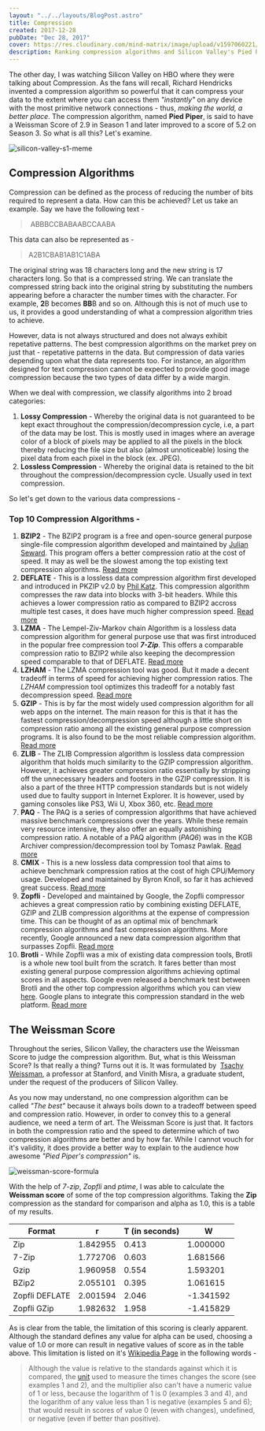 ```yaml
---
layout: "../../layouts/BlogPost.astro"
title: Compression
created: 2017-12-28
pubDate: "Dec 28, 2017"
cover: https://res.cloudinary.com/mind-matrix/image/upload/v1597060221/compression_votoua.jpg
description: Ranking compression algorithms and Silicon Valley's Pied Piper Compression
---
```


The other day, I was watching Silicon Valley on HBO where they were talking about Compression. As the fans will recall, Richard Hendricks invented a compression algorithm so powerful that it can compress your data to the extent where you can access them _"instantly"_ on any device with the most primitive network connections - thus, _making the world, a better place_. The compression algorithm, named **Pied Piper**, is said to have a Weissman Score of 2.9 in Season 1 and later improved to a score of 5.2 on Season 3. So what is all this? Let's examine.

![silicon-valley-s1-meme](https://res.cloudinary.com/mind-matrix/image/upload/v1597060255/html_fxm6su.jpg)

## Compression Algorithms

Compression can be defined as the process of reducing the number of bits required to represent a data. How can this be achieved? Let us take an example. Say we have the following text -

>  ABBBCCBABAABCCAABA

This data can also be represented as -

> A2B1CBAB1AB1C1ABA

The original string was 18 characters long and the new string is 17 characters long. So that is a compressed string. We can translate the compressed string back into the original string by substituting the numbers appearing before a character the number times with the character. For example, **2**B becomes **BB**B and so on. Although this is not of much use to us, it provides a good understanding of what a compression algorithm tries to achieve.

However, data is not always structured and does not always exhibit repetative patterns. The best compression algorithms on the market prey on just that - repetative patterns in the data. But compression of data varies depending upon what the data represents too. For instance, an algorithm designed for text compression cannot be expected to provide good image compression because the two types of data differ by a wide margin.

When we deal with compression, we classify algorithms into 2 broad categories:

1. **Lossy Compression** - Whereby the original data is not guaranteed to be kept exact throughout the compression/decompression cycle, i.e, a part of the data may be lost. This is mostly used in images where an average color of a block of pixels may be applied to all the pixels in the block thereby reducing the file size but also (almost unnoticeable) losing the pixel data from each pixel in the block (ex. JPEG).
2. **Lossless Compression** - Whereby the original data is retained to the bit throughout the compression/decompression cycle. Usually used in text compression.

So let's get down to the various data compressions -

### Top 10 Compression Algorithms -

1. **BZIP2** - The BZIP2 program is a free and open-source general purpose single-file compression algorithm developed and maintained by [Julian Seward](https://en.wikipedia.org/wiki/Julian_Seward). This program offers a better compression ratio at the cost of speed. It may as well be the slowest among the top existing text compression algorithms. [Read more](https://en.wikipedia.org/wiki/Bzip2)
2. **DEFLATE** \- This is a lossless data compression algorithm first developed and introduced in PKZIP v2.0 by [Phil Katz](https://en.wikipedia.org/wiki/Phil_Katz). This compression algorithm compresses the raw data into blocks with 3-bit headers. While this achieves a lower compression ratio as compared to BZIP2 accross multiple test cases, it does have much higher compression speed. [Read more](https://en.wikipedia.org/wiki/DEFLATE)
3. **LZMA** - The Lempel-Ziv-Markov chain Algorithm is a lossless data compression algorithm for general purpose use that was first introduced in the popular free compression tool _**7-Zip**_. This offers a comparable compression ratio to BZIP2 while also keeping the decompression speed comparable to that of DEFLATE. [Read more](https://en.wikipedia.org/wiki/Lempel%E2%80%93Ziv%E2%80%93Markov_chain_algorithm)
4. **LZHAM** - The LZMA compression tool was good. But it made a decent tradeoff in terms of speed for achieving higher compression ratios. The _LZHAM_ compression tool optimizes this tradeoff for a notably fast decompression speed. [Read more](https://github.com/richgel999/lzham_codec/blob/master/README.md)
5. **GZIP** - This is by far the most widely used compression algorithm for all web apps on the internet. The main reason for this is that it has the fastest compression/decompression speed although a little short on compression ratio among all the existing general purpose compression programs. It is also found to be the most reliable compression algorithm. [Read more](https://en.wikipedia.org/wiki/Gzip)
6. **ZLIB** - The ZLIB Compression algorithm is lossless data compression algorithm that holds much similarity to the GZIP compression algorithm. However, it achieves greater compression ratio essentially by stripping off the unnecessary headers and footers in the GZIP compression. It is also a part of the three HTTP compression standards but is not widely used due to faulty support in Internet Explorer. It is however, used by gaming consoles like PS3, Wii U, Xbox 360, etc. [Read more](https://en.wikipedia.org/wiki/Zlib)
7. **PAQ** - The PAQ is a series of compression algorithms that have achieved massive benchmark compressions over the years. While these remain very resource intensive, they also offer an equally astonishing compression ratio. A notable of a PAQ algorithm (_PAQ6_) was in the KGB Archiver compression/decompression tool by Tomasz Pawlak. [Read more](https://en.wikipedia.org/wiki/PAQ)
8. **CMIX** - This is a new lossless data compression tool that aims to achieve benchmark compression ratios at the cost of high CPU/Memory usage. Developed and maintained by Byron Knoll, so far it has achieved great success. [Read more](http://www.byronknoll.com/cmix.html)
9. **Zopfli** - Developed and maintained by Google, the Zopfli compressor achieves a great compression ratio by combining existing DEFLATE, GZIP and ZLIB compression algorithms at the expense of compression time. This can be thought of as an optimal mix of benchmark compression algorithms and fast compression algorithms. More recently, Google announced a new data compression algorithm that surpasses Zopfli. [Read more](https://en.wikipedia.org/wiki/Zopfli)
10. **Brotli** - While Zopfli was a mix of existing data compression tools, Brotli is a whole new tool built from the scratch. It fares better than most existing general purpose compression algorithms achieving optimal scores in all aspects. Google even released a benchmark test between Brotli and the other top compression algorithms which you can view [here](http://www.gstatic.com/b/brotlidocs/brotli-2015-09-22.pdf). Google plans to integrate this compression standard in the web platform. [Read more](https://opensource.googleblog.com/2015/09/introducing-brotli-new-compression.html)

## The Weissman Score

Throughout the series, Silicon Valley, the characters use the Weissman Score to judge the compression algorithm. But, what is this Weissman Score? Is that really a thing? Turns out it is. It was formulated by  [Tsachy Weissman](https://en.wikipedia.org/wiki/Tsachy_Weissman "Tsachy Weissman"), a professor at Stanford, and Vinith Misra, a graduate student, under the request of the producers of Silicon Valley.

As you now may understand, no one compression algorithm can be called _"The best"_ because it always boils down to a tradeoff between speed and compression ratio. However, in order to convey this to a general audience, we need a term of art. The Weissman Score is just that. It factors in both the compression ratio and the speed to determine which of two compression algorithms are better and by how far. While I cannot vouch for it's validity, it does provide a better way to explain to the audience how awesome _"Pied Piper's compression"_ is.

![weissman-score-formula](https://res.cloudinary.com/mind-matrix/image/upload/v1597060293/weissman_mn5luy.png)

With the help of _7-zip_, _Zopfli_ and _ptime_, I was able to calculate the **Weissman score** of some of the top compression algorithms. Taking the **Zip** compression as the standard for comparison and alpha as 1.0, this is a table of my results.

| Format         | r        | T (in seconds) | W         |
|----------------|----------|----------------|-----------|
| Zip            | 1.842955 | 0.413          | 1.000000  |
| 7-Zip          | 1.772706 | 0.603          | 1.681566  |
| Gzip           | 1.960958 | 0.554          | 1.593201  |
| BZip2          | 2.055101 | 0.395          | 1.061615  |
| Zopfli DEFLATE | 2.001594 | 2.046          | -1.341592 |
| Zopfli GZip    | 1.982632 | 1.958          | -1.415829 |

As is clear from the table, the limitation of this scoring is clearly apparent. Although the standard defines any value for alpha can be used, choosing a value of 1.0 or more can result in negative values of score as in the table above. This limitation is listed on it's [Wikipedia Page](https://en.wikipedia.org/wiki/Weissman_score) in the following words -

> Although the value is relative to the standards against which it is compared, the [unit](https://en.wikipedia.org/wiki/Units_of_measurement "Units of measurement") used to measure the times changes the score (see examples 1 and 2), and the multiplier also can't have a numeric value of 1 or less, because the logarithm of 1 is 0 (examples 3 and 4), and the logarithm of any value less than 1 is negative (examples 5 and 6); that would result in scores of value 0 (even with changes), undefined, or negative (even if better than positive).
